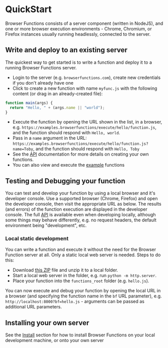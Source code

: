 # QuickStart

Browser Functions consists of a server component (written in NodeJS), and one or more browser execution environments - Chrome, Chromium, or Firefox instances usually running headlessly, connected to the server.

## Write and deploy to an existing server

The quickest way to get started is to write a function and deploy it to a running Browser Functions server.

- Login to the server (e.g. `browserfunctions.com`), create new credentials if you don't already have one
- Click to create a new function with name `myfunc.js` with the following content (or drag in an already-created file):

```javascript
function main(args) {
  return "Hello, " + (args.name || "world");
}
```
- Execute the function by opening the URL shown in the list, in a browser, e.g. `https://examples.browserfunctions/execute/hello/function.js`, and the function should respond with `Hello, world`.
- Pass in a `name` argument in the URL: `https://examples.browserfunctions/execute/hello/function.js?name=Toby`, and the function should respond with `Hello, Toby`
- See the [API](?api.md) documentation for more details on creating your own functions.
- You can also view and execute the [example](https://examples.browserfunctions.com/?access-key=examples) functions

## Testing and Debugging your function

You can test and develop your function by using a local browser and it's developer console. Use a supported browser (Chrome, Firefox) and open the developer console, then visit the appropriate URL as below. The results (and errors) of the function execution are displayed in the developer console. The full [API](?api.md) is available even when developing locally, although some things may behave differently, e.g. no request headers, the default environment being "development", etc.

### Local static development

You can write a function and execute it without the need for the Browser Function server at all. Only a static local web server is needed. Steps to do this:

- Download [this ZIP](https://github.ibm.com/Browser-Backend/browser_backend/archive/master.zip) file and unzip it to a local folder.
- Start a local web server in the folder, e.g. run `python -m http.server`. 
- Place your function into the `functions_root` folder (e.g. `hello.js`).

You can now execute and debug your function by opening the local URL in a browser (and specifying the function name in the `bf` URL parameter), e.g. `http://localhost:8000?bf=hello.js` - arguments can be passed as additional URL parameters.

## Installing your own server

See the [Install](?install.md) section for how to install Browser Functions on your local development machine, or onto your own server
